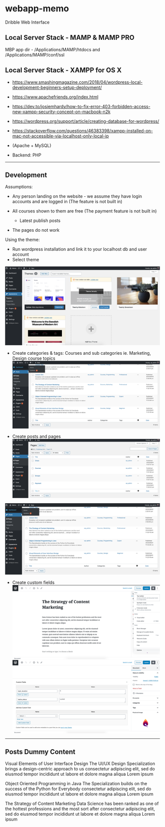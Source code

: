 # webapp-memo
Dribble Web Interface

## Local Server Stack - MAMP & MAMP PRO
MBP app dir -  /Applications/MAMP/htdocs and /Applications/MAMP/conf/ssl

## Local Server Stack - XAMPP for OS X
 - https://www.smashingmagazine.com/2018/04/wordpress-local-development-beginners-setup-deployment/
 - https://www.apachefriends.org/index.html
 - https://dev.to/josiemhardy/how-to-fix-error-403-forbidden-access-new-xampp-security-concept-on-macbook-n2k
 - https://wordpress.org/support/article/creating-database-for-wordpress/
 - https://stackoverflow.com/questions/46383398/xampp-installed-on-mac-not-accessible-via-localhost-only-local-ip

- (Apache + MySQL)
- Backend: PHP 

------------------------------------------------------------
## Development

Assumptions:
  - Any person landing on the website - we assume they have login accounts and are logged in (The feature is not built in)
  - All courses shown to them are free (The payment feature is not built in)
    - Latest publish posts

  - The pages do not work

Using the theme:
 - Run wordpress installation and link it to your localhost db and user account
 - Select theme

 ![Theme View](https://github.com/Mitso/webapp-memo/blob/master/theme.png?raw=true)

 - Create categories & tags: Courses and sub categories ie. Marketing, Design course topics
 ![Theme View](https://github.com/Mitso/webapp-memo/blob/master/posts.png?raw=true)

 - Create posts and pages   
 ![Theme View](https://github.com/Mitso/webapp-memo/blob/master/pages.png?raw=true)


 ![Theme View](https://github.com/Mitso/webapp-memo/blob/master/posts.png?raw=true)

 - Create custom fields
 ![Theme View](https://github.com/Mitso/webapp-memo/blob/master/article-view.png?raw=true)
 ![Theme View](https://github.com/Mitso/webapp-memo/blob/master/custom-tags.png?raw=true)


------------------------------------------------------------
## Posts Dummy Content

Visual Elements of User Interface Design
The UI/UX Design Specialization brings a design-centric approach to us consectetur adipiscing elit, sed do eiusmod tempor incididunt ut labore et dolore magna aliqua
Lorem ipsum


Object Oriented Programming in Java
The Specialization builds on the success of the Python for Everybody consectetur adipiscing elit, sed do eiusmod tempor incididunt ut labore et dolore magna aliqua
Lorem ipsum

The Strategy of Content Marketing
Data Science has been ranked as one of the hottest professions and the most sort after consectetur adipiscing elit, sed do eiusmod tempor incididunt ut labore et dolore magna aliqua
Lorem ipsum
